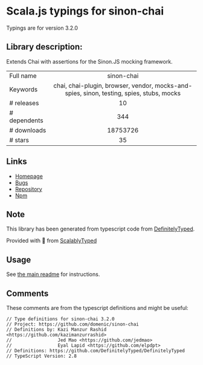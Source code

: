 
# Scala.js typings for sinon-chai

Typings are for version 3.2.0

## Library description:
Extends Chai with assertions for the Sinon.JS mocking framework.

|                    |                 |
| ------------------ | :-------------: |
| Full name          | sinon-chai |
| Keywords           | chai, chai-plugin, browser, vendor, mocks-and-spies, sinon, testing, spies, stubs, mocks |
| # releases         | 10 |
| # dependents       | 344 |
| # downloads        | 18753726 |
| # stars            | 35 |

## Links
- [Homepage](https://github.com/domenic/sinon-chai#readme)
- [Bugs](https://github.com/domenic/sinon-chai/issues)
- [Repository](https://github.com/domenic/sinon-chai)
- [Npm](https://www.npmjs.com/package/sinon-chai)
    


## Note
This library has been generated from typescript code from [DefinitelyTyped](https://definitelytyped.org).

Provided with :purple_heart: from [ScalablyTyped](https://github.com/oyvindberg/ScalablyTyped)

## Usage
See [the main readme](../../readme.md) for instructions.

## Comments

These comments are from the typescript definitions and might be useful:
```
// Type definitions for sinon-chai 3.2.0
// Project: https://github.com/domenic/sinon-chai
// Definitions by: Kazi Manzur Rashid <https://github.com/kazimanzurrashid>
//                 Jed Mao <https://github.com/jedmao>
//                 Eyal Lapid <https://github.com/elpdpt>
// Definitions: https://github.com/DefinitelyTyped/DefinitelyTyped
// TypeScript Version: 2.8

```

